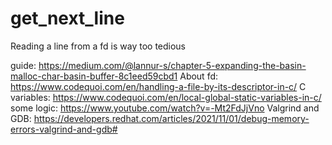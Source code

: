 # get_next_line
Reading a line from a fd is way too tedious

guide: 
https://medium.com/@lannur-s/chapter-5-expanding-the-basin-malloc-char-basin-buffer-8c1eed59cbd1
About fd: 
https://www.codequoi.com/en/handling-a-file-by-its-descriptor-in-c/
C variables: 
https://www.codequoi.com/en/local-global-static-variables-in-c/
some logic:
https://www.youtube.com/watch?v=-Mt2FdJjVno
Valgrind and GDB: 
https://developers.redhat.com/articles/2021/11/01/debug-memory-errors-valgrind-and-gdb#
